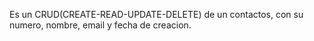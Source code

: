 Es un CRUD(CREATE-READ-UPDATE-DELETE) de un contactos, con su numero, nombre, email y fecha de creacion.
